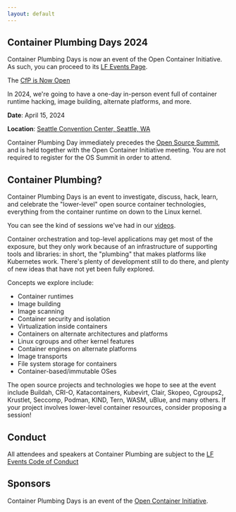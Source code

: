 ```yaml
---
layout: default
---
```


## Container Plumbing Days 2024

Container Plumbing Days is now an event of the Open Container Initiative.  As such, you can proceed to its [LF Events Page](https://events.linuxfoundation.org/container-plumbing-days/).

The [CfP is Now Open](https://events.linuxfoundation.org/container-plumbing-days/program/cfp/)

In 2024, we're going to have a one-day in-person event full of container runtime hacking, image building, alternate platforms, and more.  

**Date**: April 15, 2024

**Location**: [Seattle Convention Center, Seattle, WA](https://events.linuxfoundation.org/container-plumbing-days/attend/venue-travel/)

Container Plumbing Day immediately precedes the [Open Source Summit](https://events.linuxfoundation.org/open-source-summit-north-america/), and is held together with the Open Container Initiative meeting.  You are not required to register for the OS Summit in order to attend.

## Container Plumbing?

Container Plumbing Days is an event to investigate, discuss, hack, learn, and celebrate the "lower-level" open source container technologies, everything from the container runtime on down to the Linux kernel.

You can see the kind of sessions we've had in our [videos](/videos).

Container orchestration and top-level applications may get most of the exposure, but they only work because of an infrastructure of supporting tools and libraries: in short, the "plumbing" that makes platforms like Kubernetes work.  There's plenty of development still to do there, and plenty of new ideas that have not yet been fully explored.

Concepts we explore include:

* Container runtimes
* Image building
* Image scanning
* Container security and isolation
* Virtualization inside containers
* Containers on alternate architectures and platforms
* Linux cgroups and other kernel features
* Container engines on alternate platforms
* Image transports
* File system storage for containers
* Container-based/immutable OSes

The open source projects and technologies we hope to see at the event include Buildah, CRI-O, Katacontainers, Kubevirt, Clair, Skopeo, Cgroups2, Krustlet, Seccomp, Podman, KIND, Tern, WASM, uBlue, and many others.  If your project involves lower-level container resources, consider proposing a session!

## Conduct

All attendees and speakers at Container Plumbing are subject to the [LF Events Code of Conduct](https://events.linuxfoundation.org/about/code-of-conduct/)

## Sponsors

Container Plumbing Days is an event of the [Open Container Initiative](https://opencontainers.org/).
